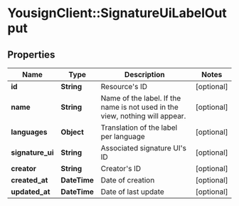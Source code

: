 # YousignClient::SignatureUiLabelOutput

## Properties
Name | Type | Description | Notes
------------ | ------------- | ------------- | -------------
**id** | **String** | Resource&#39;s ID | [optional] 
**name** | **String** | Name of the label. If the name is not used in the view, nothing will appear. | [optional] 
**languages** | **Object** | Translation of the label per language | [optional] 
**signature_ui** | **String** | Associated signature UI&#39;s ID | [optional] 
**creator** | **String** | Creator&#39;s ID | [optional] 
**created_at** | **DateTime** | Date of creation | [optional] 
**updated_at** | **DateTime** | Date of last update | [optional] 


